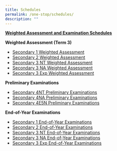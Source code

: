 ```yaml
---
title: Schedules
permalink: /one-stop/schedules/
description: ""
---
```



<b><u>Weighted Assessment and Examination Schedules</u></b>

**Weighted Assessment (Term 3)**

*   [Secondary 1 Weighted Assessment](/files/One%20Stop/Schedule/WA3-Student-Schedule-Sec-1.pdf)
*   [Secondary 2 Weighted Assessment](/files/One%20Stop/Schedule/WA3-Student-Schedule-Sec-2.pdf)
*   [Secondary 3 NT Weighted Assessment](/files/One%20Stop/Schedule/WA3-Student-Schedule-Sec-3NT.pdf)
*   [Secondary 3 NA Weighted Assessment](/files/One%20Stop/Schedule/WA3-Student-Schedule-Sec-3NA.pdf)
*   [Secondary 3 Exp Weighted Assessment](/files/One%20Stop/Schedule/WA3-Student-Schedule-Sec-3E.pdf)

**Preliminary Examinations**

*   [Secondary 4NT Preliminary Examinations](/files/One%20Stop/Schedule/Sec-4NT-Preliminary-Examination.pdf)
*   [Secondary 4NA Preliminary Examinations](/files/One%20Stop/Schedule/Sec-4NA-Preliminary-Examination-updated-25-July.pdf)
*   [Secondary 4E5N Preliminary Examinations](/files/One%20Stop/Schedule/Sec-4E5N-Preliminary-Examination-updated-25-July.pdf)

**End-of-Year Examinations**

*   [Secondary 1 End-of-Year Examinations](/files/One%20Stop/Schedule/1-End-of-Year-Student-Schedule-Sec-1.pdf)
*   [Secondary 2 End-of-Year Examinations](/files/One%20Stop/Schedule/2-End-of-Year-Student-Schedule-Sec-2.pdf)
*   [Secondary 3 NT End-of-Year Examinations](/files/One%20Stop/Schedule/3-End-of-Year-Student-Schedule-Sec-3NT.pdf)
*   [Secondary 3 NA End-of-Year Examinations](/files/One%20Stop/Schedule/4-End-of-Year-Student-Schedule-Sec-3NA.pdf)
*   [Secondary 3 Exp End-of-Year Examinations](/files/One%20Stop/Schedule/5-End-of-Year-Student-Schedule-Sec-3Express.pdf)